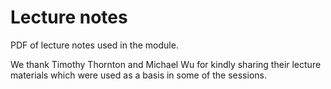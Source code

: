 # Lecture notes

PDF of lecture notes used in the module. 

We thank Timothy Thornton and Michael Wu for kindly sharing their lecture materials which were used 
as a basis in some of the sessions.
